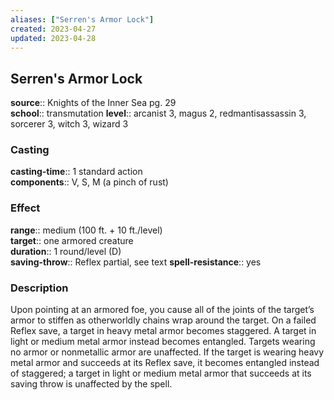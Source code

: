 ```yaml
---
aliases: ["Serren's Armor Lock"]
created: 2023-04-27
updated: 2023-04-28
---
```


## Serren's Armor Lock

**source**:: Knights of the Inner Sea pg. 29  
**school**:: transmutation
**level**:: arcanist 3, magus 2, redmantisassassin 3, sorcerer 3, witch 3, wizard 3

### Casting

**casting-time**:: 1 standard action  
**components**:: V, S, M (a pinch of rust)

### Effect

**range**:: medium (100 ft. + 10 ft./level)  
**target**:: one armored creature  
**duration**:: 1 round/level (D)  
**saving-throw**:: Reflex partial, see text
**spell-resistance**:: yes

### Description

Upon pointing at an armored foe, you cause all of the joints of the target’s armor to stiffen as otherworldly chains wrap around the target. On a failed Reflex save, a target in heavy metal armor becomes staggered. A target in light or medium metal armor instead becomes entangled. Targets wearing no armor or nonmetallic armor are unaffected. If the target is wearing heavy metal armor and succeeds at its Reflex save, it becomes entangled instead of staggered; a target in light or medium metal armor that succeeds at its saving throw is unaffected by the spell.
